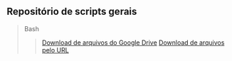 ## Repositório de scripts gerais

> Bash
>>[Download de arquivos do Google Drive](https://github.com/GuilhermeCunha/scripts/tree/master/Bash/download_by_drive)
>>[Download de arquivos pelo URL](https://github.com/GuilhermeCunha/scripts/tree/master/Bash/download_by_url)
